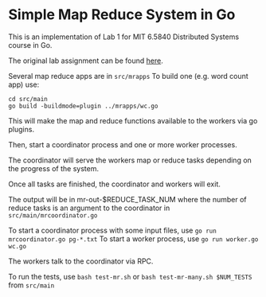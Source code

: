 # Simple Map Reduce System in Go

This is an implementation of Lab 1 for MIT 6.5840 Distributed Systems course in Go.

The original lab assignment can be found [here](https://pdos.csail.mit.edu/6.824/labs/lab-mr.html).

Several map reduce apps are in `src/mrapps`
To build one (e.g. word count app) use:

```
cd src/main
go build -buildmode=plugin ../mrapps/wc.go
```

This will make the map and reduce functions available to the workers via go plugins.

Then, start a coordinator process and one or more worker processes.

The coordinator will serve the workers map or reduce tasks depending on the progress of the system.

Once all tasks are finished, the coordinator and workers will exit.

The output will be in mr-out-$REDUCE_TASK_NUM where the number of reduce tasks is an argument to the coordinator in `src/main/mrcoordinator.go`

To start a coordinator process with some input files, use `go run mrcoordinator.go pg-*.txt`
To start a worker process, use `go run worker.go wc.go`

The workers talk to the coordinator via RPC.

To run the tests, use `bash test-mr.sh` or `bash test-mr-many.sh $NUM_TESTS` from `src/main`

